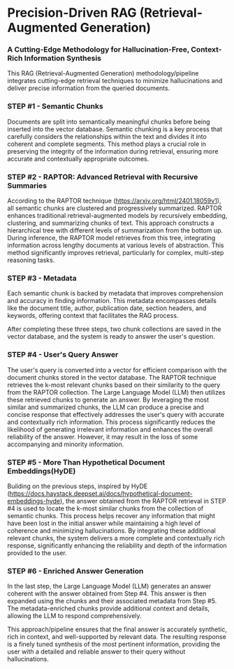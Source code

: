 # Precision-Driven RAG (Retrieval-Augmented Generation)
### A Cutting-Edge Methodology for Hallucination-Free, Context-Rich Information Synthesis

This RAG (Retrieval-Augmented Generation) methodology/pipeline integrates cutting-edge retrieval techniques to minimize hallucinations and deliver precise information from the queried documents.

### STEP #1 - Semantic Chunks
Documents are split into semantically meaningful chunks before being inserted into the vector database. Semantic chunking is a key process that carefully considers the relationships within the text and divides it into coherent and complete segments. This method plays a crucial role in preserving the integrity of the information during retrieval, ensuring more accurate and contextually appropriate outcomes.

### STEP #2 - RAPTOR: Advanced Retrieval with Recursive Summaries
According to the RAPTOR technique (https://arxiv.org/html/2401.18059v1), all semantic chunks are clustered and progressively summarized. RAPTOR enhances traditional retrieval-augmented models by recursively embedding, clustering, and summarizing chunks of text. This approach constructs a hierarchical tree with different levels of summarization from the bottom up. During inference, the RAPTOR model retrieves from this tree, integrating information across lengthy documents at various levels of abstraction. This method significantly improves retrieval, particularly for complex, multi-step reasoning tasks. 

### STEP #3 - Metadata 
Each semantic chunk is backed by metadata that improves comprehension and accuracy in finding information. This metadata encompasses details like the document title, author, publication date, section headers, and keywords, offering context that facilitates the RAG process.

After completing these three steps, two chunk collections are saved in the vector database, and the system is ready to answer the user's question.

### STEP #4 -  User's Query Answer
The user's query is converted into a vector for efficient comparison with the document chunks stored in the vector database. The RAPTOR technique retrieves the k-most relevant chunks based on their similarity to the query from the RAPTOR collection. The Large Language Model (LLM) then utilizes these retrieved chunks to generate an answer. By leveraging the most similar and summarized chunks, the LLM can produce a precise and concise response that effectively addresses the user's query with accurate and contextually rich information. This process significantly reduces the likelihood of generating irrelevant information and enhances the overall reliability of the answer. However, it may result in the loss of some accompanying and minority information.

### STEP #5 - More Than Hypothetical Document Embeddings(HyDE)
Building on the previous steps, inspired by HyDE (https://docs.haystack.deepset.ai/docs/hypothetical-document-embeddings-hyde), the answer obtained from the RAPTOR retrieval in STEP #4 is used to locate the k-most similar chunks from the collection of semantic chunks. This process helps recover any information that might have been lost in the initial answer while maintaining a high level of coherence and minimizing hallucinations. By integrating these additional relevant chunks, the system delivers a more complete and contextually rich response, significantly enhancing the reliability and depth of the information provided to the user.

### STEP #6 - Enriched Answer Generation
In the last step, the Large Language Model (LLM) generates an answer coherent with the answer obtained from Step #4. This answer is then expanded using the chunks and their associated metadata from Step #5. The metadata-enriched chunks provide additional context and details, allowing the LLM to respond comprehensively.

This approach/pipeline ensures that the final answer is accurately synthetic, rich in context, and well-supported by relevant data. The resulting response is a finely tuned synthesis of the most pertinent information, providing the user with a detailed and reliable answer to their query without hallucinations.
